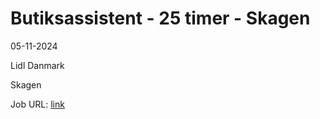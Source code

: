 # Butiksassistent - 25 timer - Skagen
05-11-2024

Lidl Danmark

Skagen

Job URL: [link](https://karriere.lidl.dk/ledige-stillinger/butiksassistent-25-timer-skagen-skagen-485993)


